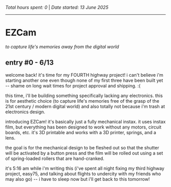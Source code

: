 *Total hours spent: 0* | *Date started: 13 June 2025*

---
# EZCam
_to capture life's memories away from the digital world_

## entry #0 - 6/13

welcome back! it's time for my FOURTH highway project! i can't believe i'm starting another one even though none of my first three have been built yet -- shame on long wait times for project approval and shipping. :(

this time, i'll be building something specifically lacking any electronics. this is for aesthetic choice (to capture life's memories free of the grasp of the 21st century / modern digital world) and also totally not because i'm trash at electronics design.

introducing EZCam! it's basically just a fully mechanical instax. it uses instax film, but everything has been designed to work without any motors, circuit boards, etc. it's 3D printable and works with a 3D printer, springs, and a lens.

the goal is for the mechanical design to be fleshed out so that the shutter will be activated by a button press and the film will be rolled out using a set of spring-loaded rollers that are hand-cranked.

it's 5:16 am while i'm writing this (i've spent all night fixing my third highway project, easy75, and talking about flights to undercity with my friends who may also go) -- i have to sleep now but i'll get back to this tomorrow!
